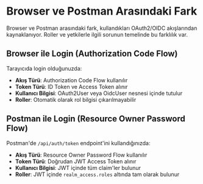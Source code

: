 # Browser ve Postman Arasındaki Fark

Browser ve Postman arasındaki fark, kullandıkları OAuth2/OIDC akışlarından kaynaklanıyor. Roller ve yetkilerle ilgili sorunun temelinde bu farklılık var.

## Browser ile Login (Authorization Code Flow)

Tarayıcıda login olduğunuzda:

- **Akış Türü**: Authorization Code Flow kullanılır
- **Token Türü**: ID Token ve Access Token alınır
- **Kullanıcı Bilgisi**: OAuth2User veya OidcUser nesnesi içinde tutulur
- **Roller**: Otomatik olarak rol bilgisi çıkarılmayabilir

## Postman ile Login (Resource Owner Password Flow)

Postman'de `/api/auth/token` endpoint'ini kullandığınızda:

- **Akış Türü**: Resource Owner Password Flow kullanılır
- **Token Türü**: Doğrudan JWT Access Token alınır
- **Kullanıcı Bilgisi**: JWT içinde tüm claim'ler bulunur
- **Roller**: JWT içinde `realm_access.roles` altında tam olarak bulunur
